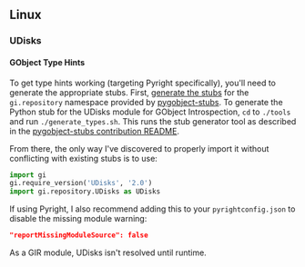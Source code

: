 ## Linux
### UDisks
#### GObject Type Hints
To get type hints working (targeting Pyright specifically), you'll need to generate the appropriate stubs. First, [generate the stubs](https://github.com/microsoft/pyright/blob/main/docs/type-stubs.md#generating-type-stubs-from-command-line) for the `gi.repository` namespace provided by [pygobject-stubs](https://github.com/pygobject/pygobject-stubs). To generate the Python stub for the UDisks module for GObject Introspection, `cd` to `./tools` and run `./generate_types.sh`. This runs the stub generator tool as described in the [pygobject-stubs contribution README](https://github.com/pygobject/pygobject-stubs/blob/master/CONTRIBUTING.md).

From there, the only way I've discovered to properly import it without conflicting with existing stubs is to use:
```py
import gi
gi.require_version('UDisks', '2.0') 
import gi.repository.UDisks as UDisks
```

If using Pyright, I also recommend adding this to your `pyrightconfig.json` to disable the missing module warning:
```json 
"reportMissingModuleSource": false
```
As a GIR module, UDisks isn't resolved until runtime.
